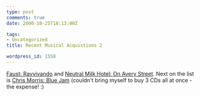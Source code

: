 ```yaml
---
type: post
comments: true
date: 2000-10-25T18:13:00Z

tags:
- Uncategorized
title: Recent Musical Acquistions 2

wordpress_id: 1558
---
```


[Faust: Ravvivando](http://www.amazon.co.uk/exec/obidos/ASIN/B00000IP4O/026-0106070-3391641) and [Neutral Milk Hotel: On Avery Street](http://www.amazon.co.uk/exec/obidos/ASIN/B000024NN6/qid=972500889/sr=1-2/026-0106070-3391641). Next on the list is [Chris Morris: Blue Jam](http://www.amazon.co.uk/exec/obidos/ASIN/B00004YL1M/026-0106070-3391641) (couldn't bring myself to buy 3 CDs all at once -  the expense! :)
